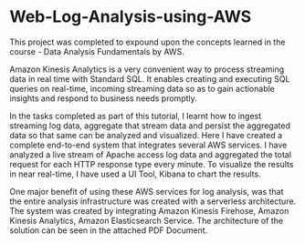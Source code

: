 # Web-Log-Analysis-using-AWS
This project was completed to expound upon the concepts learned in the course - Data Analysis Fundamentals by AWS.


Amazon Kinesis Analytics is a very convenient way to process streaming data in real time with Standard SQL. It enables creating and executing SQL queries on real-time, incoming streaming data so as to gain actionable insights and respond to business needs promptly. 

In the tasks completed as part of this tutorial, I learnt how to ingest streaming log data, aggregate that stream data and persist the aggregated data so that same can be analyzed and visualized. Here I have created a complete end-to-end system that integrates several AWS services. I have analyzed a live stream of Apache access log data and aggregated the total request for each HTTP response type every minute. To visualize the results in near real-time, I have used a UI Tool, Kibana to chart the results. 

One major benefit of using these AWS services for log analysis, was that the entire analysis infrastructure was created with a serverless architecture. The system was created by integrating Amazon Kinesis Firehose, Amazon Kinesis Analytics, Amazon Elasticsearch Service. The architecture of the solution can be seen in the attached PDF Document.
